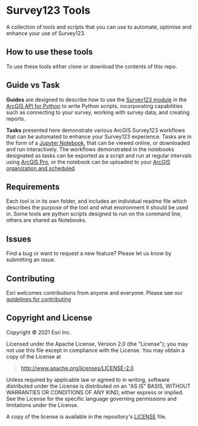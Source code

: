 # Survey123 Tools

A collection of tools and scripts that you can use to automate, optimise and enhance your use of Survey123. 

## How to use these tools

To use these tools either clone or download the contents of this repo.

## Guide vs Task

**Guides** are designed to describe how to use the [Survey123 module](https://developers.arcgis.com/python/api-reference/arcgis.apps.survey123.html) in the [ArcGIS API for Python](https://developers.arcgis.com/python/) to write Python scripts, incorporating capabilities such as connecting to your survey, working with survey data, and creating reports. 

**Tasks** presented here demonstrate various ArcGIS Survey123 workflows that can be automated to enhance your Survey123 experience. Tasks are in the form of a [Jupyter Notebook](https://jupyter-notebook.readthedocs.io/en/latest/notebook.html), that can be viewed online, or downloaded and run interactively. The workflows demonstrated in the notebooks designated as tasks can be exported as a script and run at regular intervals using [ArcGIS Pro](https://pro.arcgis.com/en/pro-app/latest/help/analysis/geoprocessing/basics/schedule-geoprocessing-tools.htm), or the notebook can be uploaded to your [ArcGIS organization and scheduled](https://doc.arcgis.com/en/arcgis-online/create-maps/prepare-a-notebook-for-automated-execution.htm). 

## Requirements

Each tool is in its own folder, and includes an individual readme file which describes the purpose of the tool and what environment it should be used in. Some tools are python scripts designed to run on the command line, others are shared as Notebooks. 

## Issues

Find a bug or want to request a new feature?  Please let us know by submitting an issue.

## Contributing

Esri welcomes contributions from anyone and everyone. Please see our [guidelines for contributing](https://github.com/esri/contributing)

## Copyright and License

Copyright © 2021 Esri Inc.

Licensed under the Apache License, Version 2.0 (the "License");
you may not use this file except in compliance with the License.
You may obtain a copy of the License at

> http://www.apache.org/licenses/LICENSE-2.0

Unless required by applicable law or agreed to in writing, software
distributed under the License is distributed on an "AS IS" BASIS,
WITHOUT WARRANTIES OR CONDITIONS OF ANY KIND, either express or implied.
See the License for the specific language governing permissions and
limitations under the License.

A copy of the license is available in the repository's [LICENSE](./LICENSE) file.



